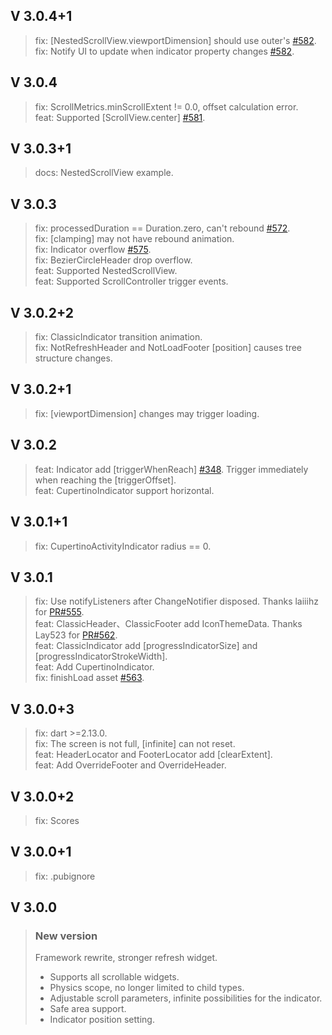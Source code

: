 ## V 3.0.4+1
> fix: [NestedScrollView.viewportDimension] should use outer's [#582](https://github.com/xuelongqy/flutter_easy_refresh/pull/582).  
> fix: Notify UI to update when indicator property changes [#582](https://github.com/xuelongqy/flutter_easy_refresh/pull/582).  

## V 3.0.4
> fix: ScrollMetrics.minScrollExtent != 0.0, offset calculation error.  
> feat: Supported [ScrollView.center] [#581](https://github.com/xuelongqy/flutter_easy_refresh/pull/581).  

## V 3.0.3+1
> docs: NestedScrollView example.   

## V 3.0.3
> fix: processedDuration == Duration.zero, can't rebound [#572](https://github.com/xuelongqy/flutter_easy_refresh/pull/572).   
> fix: [clamping] may not have rebound animation.   
> fix: Indicator overflow [#575](https://github.com/xuelongqy/flutter_easy_refresh/pull/575).  
> fix: BezierCircleHeader drop overflow.   
> feat: Supported NestedScrollView.  
> feat: Supported ScrollController trigger events.  

## V 3.0.2+2
> fix: ClassicIndicator transition animation.  
> fix: NotRefreshHeader and NotLoadFooter [position] causes tree structure changes.  

## V 3.0.2+1
> fix: [viewportDimension] changes may trigger loading.  

## V 3.0.2
> feat: Indicator add [triggerWhenReach] [#348](https://github.com/xuelongqy/flutter_easy_refresh/pull/348). Trigger immediately when reaching the [triggerOffset].  
> feat: CupertinoIndicator support horizontal.  

## V 3.0.1+1
> fix: CupertinoActivityIndicator radius == 0.  

## V 3.0.1
> fix: Use notifyListeners after ChangeNotifier disposed. Thanks laiiihz for [PR#555](https://github.com/xuelongqy/flutter_easy_refresh/pull/555).  
> feat: ClassicHeader、ClassicFooter add IconThemeData. Thanks Lay523 for [PR#562](https://github.com/xuelongqy/flutter_easy_refresh/pull/562).  
> feat: ClassicIndicator add [progressIndicatorSize] and [progressIndicatorStrokeWidth].  
> feat: Add CupertinoIndicator.  
> fix: finishLoad asset [#563](https://github.com/xuelongqy/flutter_easy_refresh/pull/563).

## V 3.0.0+3
> fix: dart >=2.13.0.  
> fix: The screen is not full, [infinite] can not reset.  
> feat: HeaderLocator and FooterLocator add [clearExtent].  
> feat: Add OverrideFooter and OverrideHeader.  

## V 3.0.0+2
> fix: Scores

## V 3.0.0+1
> fix: .pubignore

## V 3.0.0
> ### New version
> Framework rewrite, stronger refresh widget.  
> - Supports all scrollable widgets.  
> - Physics scope, no longer limited to child types.  
> - Adjustable scroll parameters, infinite possibilities for the indicator.  
> - Safe area support.  
> - Indicator position setting.  
